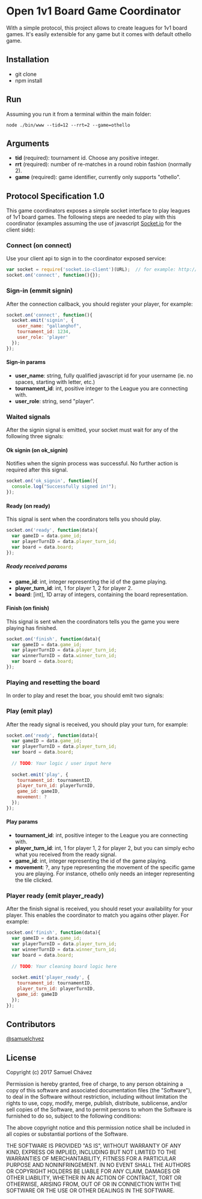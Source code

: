 # Open 1v1 Board Game Coordinator

With a simple protocol, this project allows to create leagues for 1v1 board games. It's easily extensible for any game but it comes with default othello game.

## Installation

- git clone
- npm install

## Run

Assuming you run it from a terminal within the main folder:

```
node ./bin/www --tid=12 --rrt=2 --game=othello
```

## Arguments

- **tid** (required): tournament id. Choose any positive integer.
- **rrt** (required): number of re-matches in a round robin fashion (normally 2).
- **game** (required): game identifier, currently only supports "othello".

## Protocol Specification 1.0

This game coordinators exposes a simple socket interface to play leagues of 1v1 board games. The following steps are needed to play with this coordinator (examples assuming the use of javascript [Socket.io](https://socket.io/) for the client side):

### Connect (on connect)

Use your client api to sign in to the coordinator exposed service:

```Javascript
var socket = require('socket.io-client')(URL);  // for example: http://127.0.0.1:3000
socket.on('connect', function(){});
```

### Sign-in (emmit signin)

After the connection callback, you should register your player, for example:

```Javascript
socket.on('connect', function(){
  socket.emit('signin', {
    user_name: "gallanghof",
    tournament_id: 1234,
    user_role: 'player'
  });
});
```

#### Sign-in params
- **user_name**: string, fully qualified javascript id for your username (ie. no spaces, starting with letter, etc.)
- **tournament_id**: int, positive integer to the League you are connecting with.
- **user_role**: string, send "player".

### Waited signals

After the signin signal is emitted, your socket must wait for any of the following three signals:

#### Ok signin (on ok_signin)

Notifies when the signin process was successful. No further action is required after this signal.

```Javascript
socket.on('ok_signin', function(){
  console.log("Successfully signed in!");
});
```

#### Ready (on ready)

This signal is sent when the coordinators tells you should play.

```Javascript
socket.on('ready', function(data){
  var gameID = data.game_id;
  var playerTurnID = data.player_turn_id;
  var board = data.board;
});
```

##### Ready received params
- **game_id**: int, integer representing the id of the game playing.
- **player_turn_id**: int, 1 for player 1, 2 for player 2.
- **board**: [int], 1D array of integers, containing the board representation.

#### Finish (on finish)

This signal is sent when the coordinators tells you the game you were playing has finished.

```Javascript
socket.on('finish', function(data){
  var gameID = data.game_id;
  var playerTurnID = data.player_turn_id;
  var winnerTurnID = data.winner_turn_id;
  var board = data.board;
});
```

### Playing and resetting the board

In order to play and reset the boar, you should emit two signals:

### Play (emit play)

After the ready signal is received, you should play your turn, for example:

```Javascript
socket.on('ready', function(data){
  var gameID = data.game_id;
  var playerTurnID = data.player_turn_id;
  var board = data.board;
  
  // TODO: Your logic / user input here
  
  socket.emit('play', {
    tournament_id: tournamentID,
    player_turn_id: playerTurnID,
    game_id: gameID,
    movement: ?
  });
});
```

#### Play params
- **tournament_id**: int, positive integer to the League you are connecting with.
- **player_turn_id**: int, 1 for player 1, 2 for player 2, but you can simply echo what you received from the ready signal.
- **game_id**: int, integer representing the id of the game playing.
- **movement**: ?, any type representing the movement of the specific game you are playing. For instance, othello only needs an integer representing the tile clicked. 


### Player ready (emit player_ready)

After the finish signal is received, you should reset your availability for your player. This enables the coordinator to match you agains other player. For example:

```Javascript
socket.on('finish', function(data){
  var gameID = data.game_id;
  var playerTurnID = data.player_turn_id;
  var winnerTurnID = data.winner_turn_id;
  var board = data.board;
  
  // TODO: Your cleaning board logic here
  
  socket.emit('player_ready', {
    tournament_id: tournamentID,
    player_turn_id: playerTurnID,
    game_id: gameID
  });
});
```

## Contributors

[@samuelchvez](https://github.com/samuelchvez)

## License

Copyright (c) 2017 Samuel Chávez

Permission is hereby granted, free of charge, to any person obtaining a copy of this software and associated documentation files (the "Software"), to deal in the Software without restriction, including without limitation the rights to use, copy, modify, merge, publish, distribute, sublicense, and/or sell
copies of the Software, and to permit persons to whom the Software is furnished to do so, subject to the following conditions:

The above copyright notice and this permission notice shall be included in all copies or substantial portions of the Software.

THE SOFTWARE IS PROVIDED "AS IS", WITHOUT WARRANTY OF ANY KIND, EXPRESS OR IMPLIED, INCLUDING BUT NOT LIMITED TO THE WARRANTIES OF MERCHANTABILITY, FITNESS FOR A PARTICULAR PURPOSE AND NONINFRINGEMENT. IN NO EVENT SHALL THE AUTHORS OR COPYRIGHT HOLDERS BE LIABLE FOR ANY CLAIM, DAMAGES OR OTHER LIABILITY, WHETHER IN AN ACTION OF CONTRACT, TORT OR OTHERWISE, ARISING FROM, OUT OF OR IN CONNECTION WITH THE SOFTWARE OR THE USE OR OTHER DEALINGS IN THE SOFTWARE.


